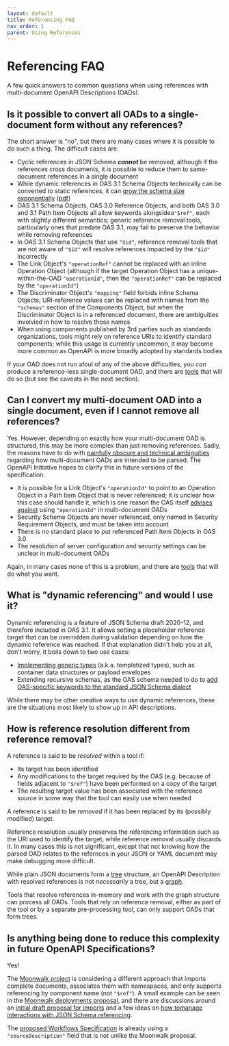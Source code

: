 ```yaml
---
layout: default
title: Referencing FAQ
nav_order: 1
parent: Using References
---
```


# Referencing FAQ

A few quick answers to common questions when using references with multi-document OpenAPI Descriptions (OADs).

## Is it possible to convert all OADs to a single-document form without any references?

The short answer is "no", but there are many cases where it is possible to do such a thing.  The difficult cases are:

* Cyclic references in JSON Schema ***cannot*** be removed, although if the references cross documents, it is possible to reduce them to same-document references in a single document
* While dynamic references in OAS 3.1 Schema Objects technically can be converted to static references, it can [grow the schema size exponentially](https://dl.acm.org/doi/10.1145/3632891) ([pdf](https://dl.acm.org/doi/pdf/10.1145/3632891))
* OAS 3.1 Schema Objects, OAS 3.0 Reference Objects, and both OAS 3.0 and 3.1 Path Item Objects all allow keywords alongsidea`"$ref"`, each with slightly different semantics; generic reference removal tools, particularly ones that predate OAS 3.1, may fail to preserve the behavior while removing references
* In OAS 3.1 Schema Objects that use `"$id"`, reference removal tools that are not aware of `"$id"` will resolve references impacted by the `"$id"` incorrectly
* The Link Object's `"operationRef"` cannot be replaced with an inline Operation Object (although if the target Operation Object has a unique-within-the-OAD `"operationId"`, then the `"operationRef"` can be replaced by the `"operationId"`)
* The Discriminator Object's `"mapping"` field forbids inline Schema Objects; URI-reference values can be replaced with names from the `"schemas"` section of the Components Object, but when the Discriminator Object is in a referenced document, there are ambiguities involvied in how to resolve those names
* When using components published by 3rd parties such as standards organizations, tools might rely on reference URIs to identify standard components; while this usage is currently uncommon, it may become more common as OpenAPI is more broadly adopted by standards bodies

If your OAD does not run afoul of any of the above difficulties, you _can_ produce a reference-less single-document OAD, and there are [tools](https://tools.openapis.org) that will do so (but see the caveats in the next section).

## Can I convert my multi-document OAD into a single document, even if I cannot remove all references?

Yes.  However, depending on exactly how your  multi-document OAD is structured, this may be more complex than just removing references.  Sadly, the reasons have to do with [painfully obscure and technical ambiguities](https://github.com/OAI/oascomply/blob/main/reports/processing-model-summary.md) regarding how multi-document OADs are intended to be parsed.  The OpenAPI Initiative hopes to clarify this in future versions of the specification.

* It is possible for a Link Object's `"operationId"` to point to an Operation Object in a Path Item Object that is never referenced; it is unclear how this case should handle it, which is one reason the OAS itself [advises against](https://spec.openapis.org/oas/v3.1.0#fixed-fields-16) using `"operationId"` in  multi-document OADs
* Security Scheme Objects are never referenced, only named in Security Requirement Objects, and must be taken into account
* There is no standard place to put referenced Path Item Objects in OAS 3.0
* The resolution of server configuration and security settings can be unclear in multi-document OADs

Again, in many cases none of this is a problem, and there are [tools](tools.openapis.org) that will do what you want.

## What is "dynamic referencing" and would I use it?

Dynamic referencing is a feature of JSON Schema draft 2020-12, and therefore included in OAS 3.1.  It allows setting a placeholder reference target that can be overridden during validation depending on how the dynamic reference was reached.  If that explanation didn't help you at all, don't worry, it boils down to two use cases:

* [Implementing generic types](https://json-schema.org/blog/posts/dynamicref-and-generics#using-dynamic-references-to-support-generic-types) (a.k.a. templatized types), such as container data structures or payload envelopes
* Extending recursive schemas, as the OAS schema needed to do to [add OAS-specific keywords to the standard JSON Schema dialect](https://json-schema.org/blog/posts/validating-openapi-and-json-schema)

While there may be other creative ways to use dynamic references, these are the situations most likely to show up in API descriptions.

## How is reference resolution different from reference removal?

A reference is said to be _resolved_ within a tool if:

* Its target has been identified
* Any modifications to the target required by the OAS (e.g. because of fields adjacent to `"$ref"`) have been performed on a copy of the target
* The resulting target value has been associated with the reference source in some way that the tool can easily use when needed

A reference is said to be _removed_ if it has been replaced by its (possibly modified) target.

Reference resolution usually preserves the referencing information such as the URI used to identify the target, while reference removal usually discards it.  In many cases this is not significant, except that not knowing how the parsed OAD relates to the refernces in your JSON or YAML document may make debugging more difficult.

While plain JSON documents form a [tree](https://en.wikipedia.org/wiki/Tree_%28data_structure%29) structure, an OpenAPI Description with resolved references is not _necessarily_ a tree, but a [graph](https://en.wikipedia.org/wiki/Graph_%28abstract_data_type%29).

Tools that resolve references in-memory and work with the graph structure can process all OADs. Tools that rely on reference removal, either as part of the tool or by a separate pre-processing tool, can only support OADs that form trees.

## Is anything being done to reduce this complexity in future OpenAPI Specifications?

Yes!

The [Moonwalk project](https://github.com/OAI/sig-moonwalk/discussions) is considering a different approach that imports complete documents, associates them with namespaces, and only supports referencing by component name (not `"$ref"`).  A small example can be seen in the [Moonwalk deployments proposal](https://github.com/OAI/sig-moonwalk/blob/main/Deployments.md), and there are discussions around an [initial draft proposal for imports](https://github.com/OAI/sig-moonwalk/discussions/72) and a few ideas on [how tomanage interactions with JSON Schema referencing](https://github.com/OAI/sig-moonwalk/discussions/73).

The [proposed Workflows Specification](https://github.com/OAI/sig-workflows/blob/main/versions/1.0.0.md) is already using a `"sourceDescription"` field that is not unlike the Moonwalk proposal.

